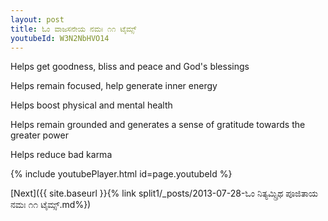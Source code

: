 ```yaml
---
layout: post
title: ಓಂ ವಾಜಸನೇಯ ನಮಃ ೧೧ ಟೈಮ್ಸ್
youtubeId: W3N2NbHVO14
---
```

 
 
Helps get goodness, bliss and peace and God's blessings
 
Helps remain focused, help generate inner energy 
 
Helps boost physical and mental health 
 
Helps remain grounded and generates a sense of gratitude towards the greater power 
 
Helps reduce bad karma
 
 
 
 


{% include youtubePlayer.html id=page.youtubeId %}
 
[Next]({{ site.baseurl }}{% link  split1/_posts/2013-07-28-ಓಂ ನಿತ್ಯಮ್ಸ್ರಿಥ ಪೂಜಿತಾಯ ನಮಃ ೧೧ ಟೈಮ್ಸ್.md%})
 
